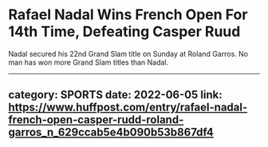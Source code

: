 # Rafael Nadal Wins French Open For 14th Time, Defeating Casper Ruud

Nadal secured his 22nd Grand Slam title on Sunday at Roland Garros. No man has won more Grand Slam titles than Nadal.

---
category: SPORTS
date: 2022-06-05
link: https://www.huffpost.com/entry/rafael-nadal-french-open-casper-rudd-roland-garros_n_629ccab5e4b090b53b867df4
---
